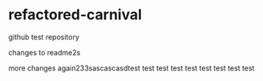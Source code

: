 # refactored-carnival
github test repository

changes to readme2s

more changes again233sascascasdtest
test
test
test
test
test
test
test
test
